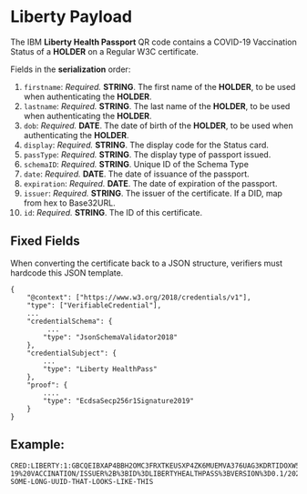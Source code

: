 # **Liberty** Payload

The IBM **Liberty Health Passport** QR code contains a COVID-19 Vaccination Status of a **HOLDER** on a Regular W3C certificate.

Fields in the **serialization** order:
1. `firstname`: *Required.* **STRING**. The first name of the **HOLDER**, to be used when authenticating the **HOLDER**.
1. `lastname`: *Required.* **STRING**. The last name of the **HOLDER**, to be used when authenticating the **HOLDER**.
1. `dob`: *Required.* **DATE**. The date of birth of the **HOLDER**, to be used when authenticating the **HOLDER**.
1. `display`: *Required.* **STRING**. The display code for the Status card.
1. `passType`: *Required.* **STRING**. The display type of passport issued.
1. `schemaID`: *Required.* **STRING**. Unique ID of the Schema Type
1. `date`: *Required.* **DATE**. The date of issuance of the passport.
1. `expiration`: *Required.* **DATE**. The date of expiration of the passport.
1. `issuer`: *Required.* **STRING**. The issuer of the certificate. If a DID, map from hex to Base32URL. 
1. `id`: *Required.* **STRING**. The ID of this certificate.

## Fixed Fields

When converting the certificate back to a JSON structure, verifiers must hardcode this JSON template. 
```
{
    "@context": ["https://www.w3.org/2018/credentials/v1"],
    "type": ["VerifiableCredential"],
    ...
    "credentialSchema": {
         ...
        "type": "JsonSchemaValidator2018"
    },
    "credentialSubject": {
        ...
        "type": "Liberty HealthPass"
    },
    "proof": {
        ....
        "type": "EcdsaSecp256r1Signature2019"
    }
}
```

## Example:
```
CRED:LIBERTY:1:GBCQEIBXAP4BBH2OMC3FRXTKEUSXP4ZK6MUEMVA376UAG3KDRTIDOXW574BCCAF5O3VC77NO7T67FXK7TOVFKG7EECE36NMEINQ3VC4GIHAWZRJMFQ:KEYS.PATHCHECK.ORG:JANE/DOE/19810101/%23999999E/COVID-19%20VACCINATION/ISSUER%2B%3BID%3DLIBERTYHEALTHPASS%3BVERSION%3D0.1/20210228/20210328/DID%3AHPASS%3AWOURRKQ6YKYPBVMKNSR6PSHLW2TDDS5SICFNL2HMVSU73NEO4S7Q%3AOIIAE2TJDDRSKDA5CCKGG3AKRHGAMRUM6MBLZYRBNYQMOVOQECWA/ISSUER%2B%23VC-SOME-LONG-UUID-THAT-LOOKS-LIKE-THIS
```